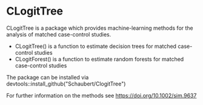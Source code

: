 # CLogitTree

CLogitTree is a package which provides machine-learning methods for the analysis of matched case-control studies.
- CLogitTree() is a function to estimate decision trees for matched case-control studies
- CLogitForest() is a function to estimate random forests for matched case-control studies

The package can be installed via 
devtools::install_github("Schaubert/ClogitTree")

For further information on the methods see https://doi.org/10.1002/sim.9637

